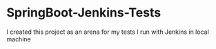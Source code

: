 # SpringBoot-Jenkins-Tests
I created this project as an arena for my tests I run with Jenkins in local machine
